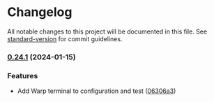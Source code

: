 # Changelog

All notable changes to this project will be documented in this file. See [standard-version](https://github.com/conventional-changelog/standard-version) for commit guidelines.

### [0.24.1](https://github.com/Noovolari/leapp/compare/v0.24.0...v0.24.1) (2024-01-15)


### Features

* Add Warp terminal to configuration and test ([06306a3](https://github.com/Noovolari/leapp/commit/06306a3cbcb04dfedd66f981c92bfd27cb952b64))
